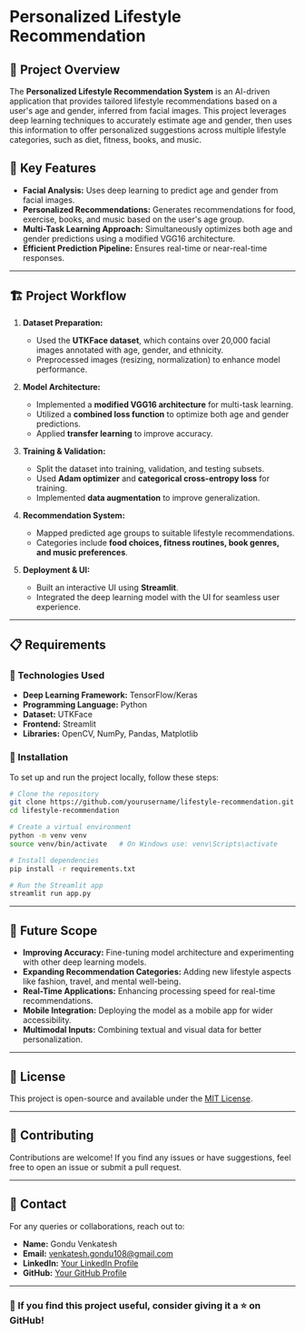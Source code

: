 # Personalized Lifestyle Recommendation

## 📌 Project Overview
The **Personalized Lifestyle Recommendation System** is an AI-driven application that provides tailored lifestyle recommendations based on a user's age and gender, inferred from facial images. This project leverages deep learning techniques to accurately estimate age and gender, then uses this information to offer personalized suggestions across multiple lifestyle categories, such as diet, fitness, books, and music.

## 🚀 Key Features
- **Facial Analysis:** Uses deep learning to predict age and gender from facial images.
- **Personalized Recommendations:** Generates recommendations for food, exercise, books, and music based on the user's age group.
- **Multi-Task Learning Approach:** Simultaneously optimizes both age and gender predictions using a modified VGG16 architecture.
- **Efficient Prediction Pipeline:** Ensures real-time or near-real-time responses.

---

## 🏗️ Project Workflow

1. **Dataset Preparation:**
   - Used the **UTKFace dataset**, which contains over 20,000 facial images annotated with age, gender, and ethnicity.
   - Preprocessed images (resizing, normalization) to enhance model performance.

2. **Model Architecture:**
   - Implemented a **modified VGG16 architecture** for multi-task learning.
   - Utilized a **combined loss function** to optimize both age and gender predictions.
   - Applied **transfer learning** to improve accuracy.

3. **Training & Validation:**
   - Split the dataset into training, validation, and testing subsets.
   - Used **Adam optimizer** and **categorical cross-entropy loss** for training.
   - Implemented **data augmentation** to improve generalization.

4. **Recommendation System:**
   - Mapped predicted age groups to suitable lifestyle recommendations.
   - Categories include **food choices, fitness routines, book genres, and music preferences**.

5. **Deployment & UI:**
   - Built an interactive UI using **Streamlit**.
   - Integrated the deep learning model with the UI for seamless user experience.

---

## 📋 Requirements
### 🔧 Technologies Used
- **Deep Learning Framework:** TensorFlow/Keras
- **Programming Language:** Python
- **Dataset:** UTKFace
- **Frontend:** Streamlit
- **Libraries:** OpenCV, NumPy, Pandas, Matplotlib

### 📌 Installation
To set up and run the project locally, follow these steps:
```bash
# Clone the repository
git clone https://github.com/yourusername/lifestyle-recommendation.git
cd lifestyle-recommendation

# Create a virtual environment
python -m venv venv
source venv/bin/activate   # On Windows use: venv\Scripts\activate

# Install dependencies
pip install -r requirements.txt

# Run the Streamlit app
streamlit run app.py
```

---

## 🔮 Future Scope
- **Improving Accuracy:** Fine-tuning model architecture and experimenting with other deep learning models.
- **Expanding Recommendation Categories:** Adding new lifestyle aspects like fashion, travel, and mental well-being.
- **Real-Time Applications:** Enhancing processing speed for real-time recommendations.
- **Mobile Integration:** Deploying the model as a mobile app for wider accessibility.
- **Multimodal Inputs:** Combining textual and visual data for better personalization.

---

## 📜 License
This project is open-source and available under the [MIT License](LICENSE).

---

## 🤝 Contributing
Contributions are welcome! If you find any issues or have suggestions, feel free to open an issue or submit a pull request.

---

## 📩 Contact
For any queries or collaborations, reach out to:
- **Name:** Gondu Venkatesh
- **Email:** venkatesh.gondu108@gmail.com
- **LinkedIn:** [Your LinkedIn Profile](https://linkedin.com/in/venkateshgondu)
- **GitHub:** [Your GitHub Profile](https://github.com/venky-gondu)

---

### 🌟 If you find this project useful, consider giving it a ⭐ on GitHub!

